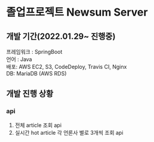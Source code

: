 # 졸업프로젝트 Newsum Server
## 개발 기간(2022.01.29~ 진행중)  
프레임워크 : SpringBoot  
언어 : Java  
배포: AWS EC2, S3, CodeDeploy, Travis CI, Nginx  
DB: MariaDB (AWS RDS)  

## 개발 진행 상황
### api  
1. 전체 article 조회 api 
2. 실시간 hot article 각 언론사 별로 3개씩 조회 api 

